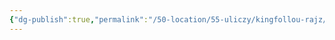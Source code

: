 ```yaml
---
{"dg-publish":true,"permalink":"/50-location/55-uliczy/kingfollou-rajz/","tags":["локация/улица"]}
---
```


